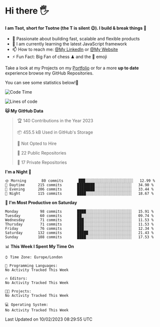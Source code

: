 # Hi there :raised_hand_with_fingers_splayed:
#### I am Tsot, short for Tsotne (the T is silent :wink:). I build & break things :space_invader:
- :telescope: Passionate about building fast, scalable and flexible products
- :seedling: I am currently learning the latest JavaScript framework 
- :mailbox: How to reach me: [@My LinkedIn](https://www.linkedin.com/in/tsotne-gvadzabia/) or [@My Website](https://tsotne.co.uk/contact)
- :zap: Fun Fact: Big Fan of chess ♟ and the 👾 emoji

Take a look at my Projects on my [Portfolio](https://tsotne.co.uk/) or for a more **up to date** experience browse my GitHub Repositories.

You can see some statistics below!:space_invader:
<!--START_SECTION:waka-->
![Code Time](http://img.shields.io/badge/Code%20Time-761%20hrs%202%20mins-blue)

![Lines of code](https://img.shields.io/badge/From%20Hello%20World%20I%27ve%20Written-666%20Thousand%20lines%20of%20code-blue)

**🐱 My GitHub Data** 

> 🏆 140 Contributions in the Year 2023
 > 
> 📦 455.5 kB Used in GitHub's Storage 
 > 
> 🚫 Not Opted to Hire
 > 
> 📜 22 Public Repositories 
 > 
> 🔑 17 Private Repositories  
 > 
**I'm a Night 🦉** 

```text
🌞 Morning       80 commits       ███░░░░░░░░░░░░░░░░░░░░░░   12.99 % 
🌆 Daytime      215 commits       ████████░░░░░░░░░░░░░░░░░   34.90 % 
🌃 Evening      206 commits       ████████░░░░░░░░░░░░░░░░░   33.44 % 
🌙 Night        115 commits       ████░░░░░░░░░░░░░░░░░░░░░   18.67 % 

```
📅 **I'm Most Productive on Saturday** 

```text
Monday          98 commits       ████░░░░░░░░░░░░░░░░░░░░░   15.91 % 
Tuesday         60 commits       ██░░░░░░░░░░░░░░░░░░░░░░░   09.74 % 
Wednesday       71 commits       ███░░░░░░░░░░░░░░░░░░░░░░   11.53 % 
Thursday        71 commits       ███░░░░░░░░░░░░░░░░░░░░░░   11.53 % 
Friday          76 commits       ███░░░░░░░░░░░░░░░░░░░░░░   12.34 % 
Saturday       132 commits       █████░░░░░░░░░░░░░░░░░░░░   21.43 % 
Sunday         108 commits       ████░░░░░░░░░░░░░░░░░░░░░   17.53 % 

```


📊 **This Week I Spent My Time On** 

```text
⌚︎ Time Zone: Europe/London

💬 Programming Languages: 
No Activity Tracked This Week

🔥 Editors: 
No Activity Tracked This Week

🐱‍💻 Projects: 
No Activity Tracked This Week

💻 Operating System: 
No Activity Tracked This Week

```


 Last Updated on 10/02/2023 08:29:55 UTC
<!--END_SECTION:waka-->
